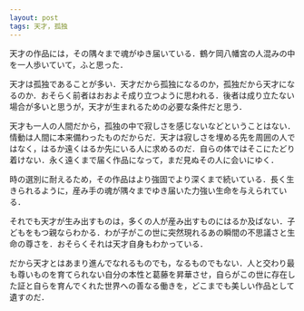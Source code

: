 ```yaml
---
layout: post
tags: 天才，孤独
---
```


天才の作品には，その隅々まで魂がゆき届いている．鶴ケ岡八幡宮の人混みの中を一人歩いていて，ふと思った．

天才は孤独であることが多い．天才だから孤独になるのか，孤独だから天才になるのか．おそらく前者はおおよそ成り立つように思われる．後者は成り立たない場合が多いと思うが，天才が生まれるための必要な条件だと思う．

天才も一人の人間だから，孤独の中で寂しさを感じないなどということはない．情動は人間に本来備わったものだからだ．天才は寂しさを埋める先を周囲の人ではなく，はるか遠くはるか先にいる人に求めるのだ．自らの体ではそこにたどり着けない．永く遠くまで届く作品になって，まだ見ぬその人に会いにゆく．

時の選別に耐えるため，その作品はより強固でより深くまで続いている．長く生きられるように，産み手の魂が隅々までゆき届いた力強い生命を与えられている．

それでも天才が生み出すものは，多くの人が産み出すものにはるか及ばない．子どもをもつ親ならわかる．わが子がこの世に突然現れるあの瞬間の不思議さと生命の尊さを．おそらくそれは天才自身もわかっている．

だから天才とはあまり進んでなれるものでも，なるものでもない．人と交わり最も尊いものを育てられない自分の本性と葛藤を昇華させ，自らがこの世に存在した証と自らを育んでくれた世界への善なる働きを，どこまでも美しい作品として遺すのだ．

